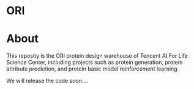 # ORI
# About
This reposity is the ORI protein design warehouse of Tencent AI For Life Science Center, including projects such as
protein generation, protein attribute prediction, and protein basic model reinforcement learning.

We will release the code soon....
